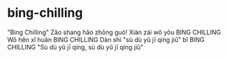 # bing-chilling
"Bing Chilling"  Zǎo shang hǎo zhōng guó! Xiàn zài wǒ yǒu BING CHILLING Wǒ hěn xǐ huān BING CHILLING Dàn shì "sù dù yǔ jī qíng jiǔ" bǐ BING CHILLING "Sù dù yǔ jī qíng, sù dù yǔ jī qíng jiǔ"
